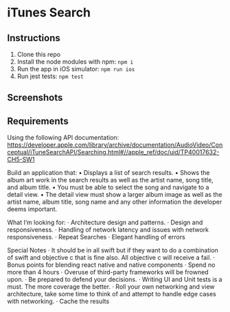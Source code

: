 # iTunes Search

## Instructions
1. Clone this repo
2. Install the node modules with npm: `npm i`
3. Run the app in iOS simulator: `npm run ios`
4. Run jest tests: `npm test`

## Screenshots


## Requirements
Using the following API documentation:
https://developer.apple.com/library/archive/documentation/AudioVideo/Conceptual/iTuneSearchAPI/Searching.html#//apple_ref/doc/uid/TP40017632-CH5-SW1
 
Build an application that:
• Displays a list of search results. 
• Shows the album art work in the search results as well as the artist name, song title, and album title. 
• You must be able to select the song and navigate to a detail view. 
• The detail view must show a larger album image as well as the artist name, album title, song name and any other information the developer deems important. 
 
What I’m looking for:
·      Architecture design and patterns. 
·      Design and responsiveness. 
·      Handling of network latency and issues with network responsiveness. 
·      Repeat Searches
·      Elegant handling of errors
 
 
Special Notes
·      It should be in all swift but if they want to do a combination of swift and objective c that is fine also. All objective c will receive a fail.
·      Bonus points for blending react native and native components
·      Spend no more than 4 hours
·      Overuse of third-party frameworks will be frowned upon. 
·      Be prepared to defend your decisions. 
·      Writing UI and Unit tests is a must. The more coverage the better.
·      Roll your own networking and view architecture, take some time to think of and attempt to handle edge cases with networking.
·      Cache the results
